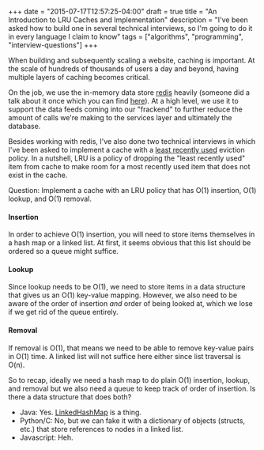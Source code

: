 +++
date = "2015-07-17T12:57:25-04:00"
draft = true
title = "An Introduction to LRU Caches and Implementation"
description = "I've been asked how to build one in several technical interviews, so I'm going to do it in every language I claim to know"
tags = ["algorithms", "programming", "interview-questions"]
+++


When building and subsequently scaling a website, caching is important.  At the scale of hundreds of thousands of users a day and beyond, having multiple layers of caching becomes critical.  


On the job, we use the in-memory data store [redis](http://redis.io/) heavily (someone did a talk about it once which you can find [here](http://blog.pivotal.io/pivotal/case-studies-2/8-ways-media-giant-viacom-uses-redis-to-serve-dynamic-video-at-scale)).  At a high level, we use it to support the data feeds coming into our "frackend" to further reduce the amount of calls we're making to the services layer and ultimately the database.    


Besides working with redis, I've also done two technical interviews in which I've been asked to implement a cache with a [least recently used](https://en.wikipedia.org/wiki/Page_replacement_algorithm#Least_recently_used) eviction policy.  In a nutshell, LRU is a policy of dropping the "least recently used" item from cache to make room for a most recently used item that does not exist in the cache.  


Question: Implement a cache with an LRU policy that has O(1) insertion, O(1) lookup, and O(1) removal.


#### Insertion


In order to achieve O(1) insertion, you will need to store items themselves in a hash map or a linked list.  At first, it seems obvious that this list should be ordered so a queue might suffice.  

#### Lookup


Since lookup needs to be O(1), we need to store items in a data structure that gives us an O(1) key-value mapping.  However, we also need to be aware of the order of insertion *and* order of being looked at, which we lose if we get rid of the queue entirely.


#### Removal

If removal is O(1), that means we need to be able to remove key-value pairs in O(1) time.  A linked list will not suffice here either since list traversal is O(n).


So to recap, ideally we need a hash map to do plain O(1) insertion, lookup, and removal but we also need a queue to keep track of order of insertion.  Is there a data structure that does both?

- Java: Yes.  [LinkedHashMap](http://docs.oracle.com/javase/8/docs/api/java/util/LinkedHashMap.html) is a thing.
- Python/C: No, but we can fake it with a dictionary of objects (structs, etc.) that store references to nodes in a linked list.
- Javascript: Heh.


